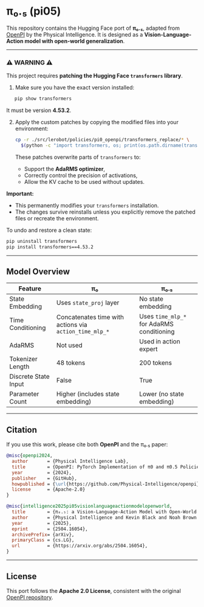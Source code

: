 # π₀.₅ (pi05)

This repository contains the Hugging Face port of **π₀.₅**, adapted from [OpenPI](https://github.com/Physical-Intelligence/openpi) by the Physical Intelligence.
It is designed as a **Vision-Language-Action model with open-world generalization**.

---

### ⚠️ WARNING ⚠️

This project requires **patching the Hugging Face `transformers` library**.

1. Make sure you have the exact version installed:

```bash
   pip show transformers
```

It must be version **4.53.2**.

2. Apply the custom patches by copying the modified files into your environment:

   ```bash
   cp -r ./src/lerobot/policies/pi0_openpi/transformers_replace/* \
     $(python -c "import transformers, os; print(os.path.dirname(transformers.__file__))")
   ```

   These patches overwrite parts of `transformers` to:
   - Support the **AdaRMS optimizer**,
   - Correctly control the precision of activations,
   - Allow the KV cache to be used without updates.

**Important:**

- This permanently modifies your `transformers` installation.
- The changes survive reinstalls unless you explicitly remove the patched files or recreate the environment.

To undo and restore a clean state:

```bash
pip uninstall transformers
pip install transformers==4.53.2
```

---

## Model Overview

| Feature              | π₀                                                     | π₀.₅                                      |
| -------------------- | ------------------------------------------------------ | ----------------------------------------- |
| State Embedding      | Uses `state_proj` layer                                | No state embedding                        |
| Time Conditioning    | Concatenates time with actions via `action_time_mlp_*` | Uses `time_mlp_*` for AdaRMS conditioning |
| AdaRMS               | Not used                                               | Used in action expert                     |
| Tokenizer Length     | 48 tokens                                              | 200 tokens                                |
| Discrete State Input | False                                                  | True                                      |
| Parameter Count      | Higher (includes state embedding)                      | Lower (no state embedding)                |

---

## Citation

If you use this work, please cite both **OpenPI** and the π₀.₅ paper:

```bibtex
@misc{openpi2024,
  author       = {Physical Intelligence Lab},
  title        = {OpenPI: PyTorch Implementation of π0 and π0.5 Policies},
  year         = {2024},
  publisher    = {GitHub},
  howpublished = {\url{https://github.com/Physical-Intelligence/openpi}},
  license      = {Apache-2.0}
}

@misc{intelligence2025pi05visionlanguageactionmodelopenworld,
  title        = {π₀.₅: a Vision-Language-Action Model with Open-World Generalization},
  author       = {Physical Intelligence and Kevin Black and Noah Brown and James Darpinian and Karan Dhabalia and Danny Driess and Adnan Esmail and Michael Equi and Chelsea Finn and Niccolo Fusai and Manuel Y. Galliker and Dibya Ghosh and Lachy Groom and Karol Hausman and Brian Ichter and Szymon Jakubczak and Tim Jones and Liyiming Ke and Devin LeBlanc and Sergey Levine and Adrian Li-Bell and Mohith Mothukuri and Suraj Nair and Karl Pertsch and Allen Z. Ren and Lucy Xiaoyang Shi and Laura Smith and Jost Tobias Springenberg and Kyle Stachowicz and James Tanner and Quan Vuong and Homer Walke and Anna Walling and Haohuan Wang and Lili Yu and Ury Zhilinsky},
  year         = {2025},
  eprint       = {2504.16054},
  archivePrefix= {arXiv},
  primaryClass = {cs.LG},
  url          = {https://arxiv.org/abs/2504.16054},
}
```

---

## License

This port follows the **Apache 2.0 License**, consistent with the original [OpenPI repository](https://github.com/Physical-Intelligence/openpi).

```

```
